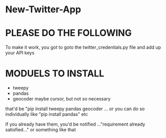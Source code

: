 # New-Twitter-App

# PLEASE DO THE FOLLOWING
To make it work, you got to goto the twitter_credentials.py file and add up your API keys

# MODUELS TO INSTALL
- tweepy
- pandas
- geocoder
maybe cursor, but not so necessary

that'd be "pip install tweepy pandas geocoder ...
or you can do so individually
like "pip install pandas" etc

If you already have them, you'd be notified ..."requirement already satisfied..." or something like that
